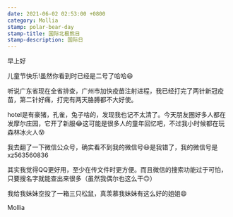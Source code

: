 ```yaml
---
date: 2021-06-02 02:53:00 +0800
category: Mollia
stamp: polar-bear-day
stamp-title: 国际北极熊日
stamp-description: 国际日
---
```


<p>
早上好

儿童节快乐!虽然你看到时已经是二号了哈哈😄

听说广东省现在全省排查，广州市加快疫苗注射进程，我已经打完了两针新冠疫苗，第二针好痛，打完有两天胳膊都不大好使。

hotel是有豪猪，孔雀，兔子啥的，发现我也记不太清了。今天朋友圈好多人都在发摩尔庄园，它开了新服😂这可能是很多人的童年回忆吧，不过我小时候都在玩森林冰火人😰

我去翻了一下微信公众号，确实看不到我的微信号😆是我错了，我的微信号是xz563560836

其实我觉得QQ更好用，至少在传文件时更方便。而且微信的搜索功能过于可怕，只要搜名字就能查出来很多（虽然我偶尔也这么干🙃）

我给我妹妹空投了一箱三只松鼠，真羡慕我妹妹有这么好的姐姐😄

Mollia


</p>